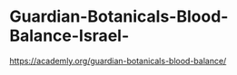 # Guardian-Botanicals-Blood-Balance-Israel-
https://academly.org/guardian-botanicals-blood-balance/
